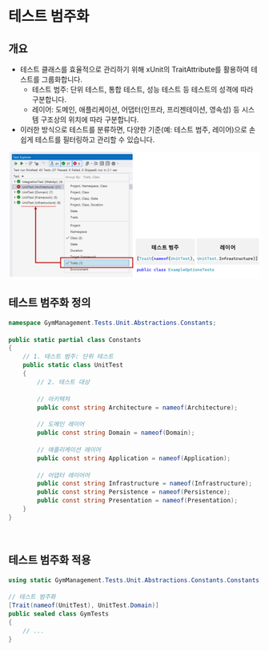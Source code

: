 # 테스트 범주화

## 개요
- 테스트 클래스를 효율적으로 관리하기 위해 xUnit의 TraitAttribute를 활용하여 테스트를 그룹화합니다.
  - 테스트 범주: 단위 테스트, 통합 테스트, 성능 테스트 등 테스트의 성격에 따라 구분합니다.
  - 레이어: 도메인, 애플리케이션, 어댑터(인프라, 프리젠테이션, 영속성) 등 시스템 구조상의 위치에 따라 구분합니다.
- 이러한 방식으로 테스트를 분류하면, 다양한 기준(예: 테스트 범주, 레이어)으로 손쉽게 테스트를 필터링하고 관리할 수 있습니다.

![](test-category.png)

## 테스트 범주화 정의
```cs
namespace GymManagement.Tests.Unit.Abstractions.Constants;

public static partial class Constants
{
    // 1. 테스트 범주: 단위 테스트
    public static class UnitTest
    {
        // 2. 테스트 대상

        // 아키텍처
        public const string Architecture = nameof(Architecture);

        // 도메인 레이어
        public const string Domain = nameof(Domain);

        // 애플리케이션 레이어
        public const string Application = nameof(Application);

        // 어댑터 레이어어
        public const string Infrastructure = nameof(Infrastructure);
        public const string Persistence = nameof(Persistence);
        public const string Presentation = nameof(Presentation);
    }
}
```

<br/>

## 테스트 범주화 적용
```cs
using static GymManagement.Tests.Unit.Abstractions.Constants.Constants;

// 테스트 범주화
[Trait(nameof(UnitTest), UnitTest.Domain)]
public sealed class GymTests
{
    // ...
}
```